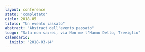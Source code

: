 ```yaml
---
layout: conference
stato: 'completato'
ciclo: 2018-05
titolo: "Un evento passato"
abstract: "Abstract dell'evento passato"
luogo: "Sala non saprei, via Non me l'Hanno Detto, Treviglio"
calendario:
  inizio: "2018-03-14"
---
```

